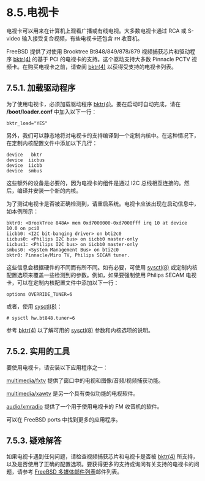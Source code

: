 # 8.5.电视卡

电视卡可以用来在计算机上观看广播或有线电视。大多数电视卡通过 RCA 或 S-video 输入接受复合视频，有些电视卡还包含 `FM` 收音机。

FreeBSD 提供了对使用 Brooktree Bt848/849/878/879 视频捕获芯片和驱动程序 [bktr(4)](https://www.freebsd.org/cgi/man.cgi?query=bktr\&sektion=4\&format=html) 的基于 PCI 的电视卡的支持。这个驱动支持大多数 Pinnacle PCTV 视频卡。在购买电视卡之前，请查阅 [bktr(4)](https://www.freebsd.org/cgi/man.cgi?query=bktr\&sektion=4\&format=html) 以获得受支持的电视卡列表。

## 7.5.1. 加载驱动程序

为了使用电视卡，必须加载驱动程序 [bktr(4)](https://www.freebsd.org/cgi/man.cgi?query=bktr\&sektion=4\&format=html)。要在启动时自动完成，请在 **/boot/loader.conf** 中加入以下一行：

```
bktr_load="YES"
```

另外，我们可以静态地将对电视卡的支持编译到一个定制内核中。在这种情况下，在定制内核配置文件中添加以下几行：

```
device	 bktr
device	iicbus
device	iicbb
device	smbus
```

这些额外的设备是必要的，因为电视卡的组件是通过 I2C 总线相互连接的。然后，编译并安装一个新的内核。

为了测试电视卡是否被正确检测到，请重启系统。电视卡应该出现在启动信息中，如本例所示：

```
bktr0: <BrookTree 848A> mem 0xd7000000-0xd7000fff irq 10 at device 10.0 on pci0
iicbb0: <I2C bit-banging driver> on bti2c0
iicbus0: <Philips I2C bus> on iicbb0 master-only
iicbus1: <Philips I2C bus> on iicbb0 master-only
smbus0: <System Management Bus> on bti2c0
bktr0: Pinnacle/Miro TV, Philips SECAM tuner.
```

这些信息会根据硬件的不同而有所不同。如有必要，可使用 [sysctl(8)](https://www.freebsd.org/cgi/man.cgi?query=sysctl\&sektion=8\&format=html) 或定制内核配置选项来覆盖一些检测到的参数。例如，如果要强制使用 Philips SECAM 电视卡，可以在定制内核配置文件中添加以下一行：

```
options OVERRIDE_TUNER=6
```

或者，使用 [sysctl(8)](https://www.freebsd.org/cgi/man.cgi?query=sysctl\&sektion=8\&format=html)：

```
# sysctl hw.bt848.tuner=6
```

参考 [bktr(4)](https://www.freebsd.org/cgi/man.cgi?query=bktr\&sektion=4\&format=html) 以了解可用的 [sysctl(8)](https://www.freebsd.org/cgi/man.cgi?query=sysctl\&sektion=8\&format=html) 参数和内核选项的说明。

## 7.5.2. 实用的工具

要使用电视卡，请安装以下应用程序之一：

[multimedia/fxtv](https://cgit.freebsd.org/ports/tree/multimedia/fxtv/pkg-descr) 提供了窗口中的电视和图像/音频/视频捕获功能。

[multimedia/xawtv](https://cgit.freebsd.org/ports/tree/multimedia/xawtv/pkg-descr) 是另一个具有类似功能的电视软件。

[audio/xmradio](https://cgit.freebsd.org/ports/tree/audio/xmradio/pkg-descr) 提供了一个用于使用电视卡的 FM 收音机的软件。

可以在 FreeBSD ports 中找到更多的应用程序。

## 7.5.3. 疑难解答

如果电视卡遇到任何问题，请检查视频捕获芯片和电视卡是否被 [bktr(4)](https://www.freebsd.org/cgi/man.cgi?query=bktr\&sektion=4\&format=html) 所支持，以及是否使用了正确的配置选项。要获得更多的支持或询问有关支持的电视卡的问题，请参考 [FreeBSD 多媒体邮件列表](https://lists.freebsd.org/subscription/freebsd-multimedia)邮件列表。
